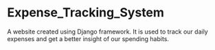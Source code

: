 # Expense_Tracking_System
A website created using Django framework.
It is used to track our daily expenses and get a better insight of our spending habits.
